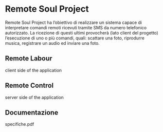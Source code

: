 # Remote Soul Project
 Remote Soul Project ha l’obiettivo di realizzare un sistema capace di interpretare comandi remoti 
 ricevuti tramite SMS da numero telefonico autorizzato. La ricezione di questi ultimi provocherà 
 (lato client del progetto) l’esecuzione di uno o più comandi, quali: scattare una foto, riprodurre 
 musica, registrare un audio ed inviare una foto. 

## Remote Labour
client side of the application

## Remote Control
server side of the application

## Documentazione
specifiche.pdf
